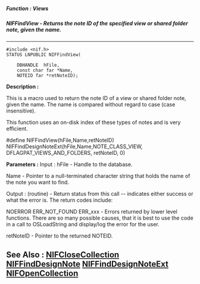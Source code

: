 ##### Function : Views
##### NIFFindView - Returns the note ID of the specified view or shared folder note, given the name.
---
```
#include <nif.h>
STATUS LNPUBLIC NIFFindView(

	DBHANDLE  hFile,
	const char far *Name,
	NOTEID far *retNoteID);
```
**Description :**

This is a macro used to return the note ID of a view or shared folder note, 
given the name.  The name is compared without regard to case (case insensitive).

This function uses an on-disk index of these types of notes and is very 
efficient.

#define NIFFindView(hFile,Name,retNoteID) 
NIFFindDesignNoteExt(hFile,Name,NOTE_CLASS_VIEW, DFLAGPAT_VIEWS_AND_FOLDERS, 
retNoteID, 0)

**Parameters :**
Input :
hFile  -   Handle to the database.

Name  -   Pointer to a null-terminated character string that holds the name of the note you want to find.

Output :
(routine)  -  Return status from this call -- indicates either success or what the error is. The return codes include:

NOERROR
ERR_NOT_FOUND
ERR_xxx - Errors returned by lower level functions.  There are so many possible causes, that it is best to use the code in a call to OSLoadString and display/log the error for the user.


retNoteID  -  Pointer to the returned NOTEID.


**See Also :**
[NIFCloseCollection](/domino-c-api-docs/reference/Func/NIFCloseCollection)
[NIFFindDesignNote](/domino-c-api-docs/reference/Func/NIFFindDesignNote)
[NIFFindDesignNoteExt](/domino-c-api-docs/reference/Func/NIFFindDesignNoteExt)
[NIFOpenCollection](/domino-c-api-docs/reference/Func/NIFOpenCollection)
---
